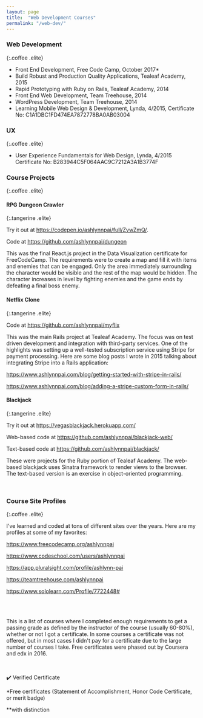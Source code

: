 ```yaml
---
layout: page
title:  "Web Development Courses"
permalink: "/web-dev/"
---
```


### Web Development
{:.coffee .elite}

* Front End Development, Free Code Camp, October 2017*
* Build Robust and Production Quality Applications, Tealeaf Academy, 2015
* Rapid Prototyping with Ruby on Rails, Tealeaf Academy, 2014
* Front End Web Development, Team Treehouse, 2014
* WordPress Development, Team Treehouse, 2014
* Learning Mobile Web Design & Development, Lynda, 4/2015, Certificate No: C1A1DBC1FD474EA7872778BA0AB03004

### UX
{:.coffee .elite}

* User Experience Fundamentals for Web Design, Lynda, 4/2015 Certificate No: B283944C5F064AAC9C7212A3A1B3774F

### Course Projects 
{:.coffee .elite}

#### RPG Dungeon Crawler
{:.tangerine .elite}

Try it out at <https://codepen.io/ashlynnpai/full/ZvwZmQ/>.

Code at <https://github.com/ashlynnpai/dungeon>

This was the final React.js project in the Data Visualization certificate for FreeCodeCamp. The requirements were to create a map and fill it with items and enemies that can be engaged. Only the area immediately surrounding the character would be visible and the rest of the map would be hidden. The character increases in level by fighting enemies and the game ends by defeating a final boss enemy.

#### Netflix Clone
{:.tangerine .elite}

Code at <https://github.com/ashlynnpai/myflix>

This was the main Rails project at Tealeaf Academy. The focus was on test driven development and integration with third-party services. One of the highlights was setting up a well-tested subscription service using Stripe for payment processing. Here are some blog posts I wrote in 2015 talking about integrating Stripe into a Rails application: 

<https://www.ashlynnpai.com/blog/getting-started-with-stripe-in-rails/>

<https://www.ashlynnpai.com/blog/adding-a-stripe-custom-form-in-rails/>

#### Blackjack
{:.tangerine .elite}

Try it out at <https://vegasblackjack.herokuapp.com/>

Web-based code at <https://github.com/ashlynnpai/blackjack-web/>

Text-based code at <https://github.com/ashlynnpai/blackjack/>

These were projects for the Ruby portion of Tealeaf Academy. The web-based blackjack uses Sinatra framework to render views to the browser. The text-based version is an exercise in object-oriented programming.

<br>

### Course Site Profiles
{:.coffee .elite}

I've learned and coded at tons of different sites over the years. Here are my profiles at some of my favorites:

<https://www.freecodecamp.org/ashlynnpai>

<https://www.codeschool.com/users/ashlynnpai>

<https://app.pluralsight.com/profile/ashlynn-pai>

<https://teamtreehouse.com/ashlynnpai>

<https://www.sololearn.com/Profile/7722448#>

<br>
<br>

This is a list of courses where I completed enough requirements to get a passing grade as defined by the instructor of the course (usually 60-80%), whether or not I got a certificate. In some courses a certificate was not offered, but in most cases I didn't pay for a certificate due to the large number of courses I take. Free certificates were phased out by Coursera and edx in 2016.

<br>

:heavy_check_mark: Verified Certificate

*Free certificates (Statement of Accomplishment, Honor Code Certificate, or merit badge)

**with distinction
